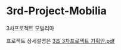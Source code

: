 # 3rd-Project-Mobilia
3차프로젝트 모빌리아

프로젝트 상세설명은
[3조 3차프로젝트 기획안.pdf](https://github.com/Yuhwanbeom/3rd-Project-Mobilia/files/11828593/3.3.pdf)
